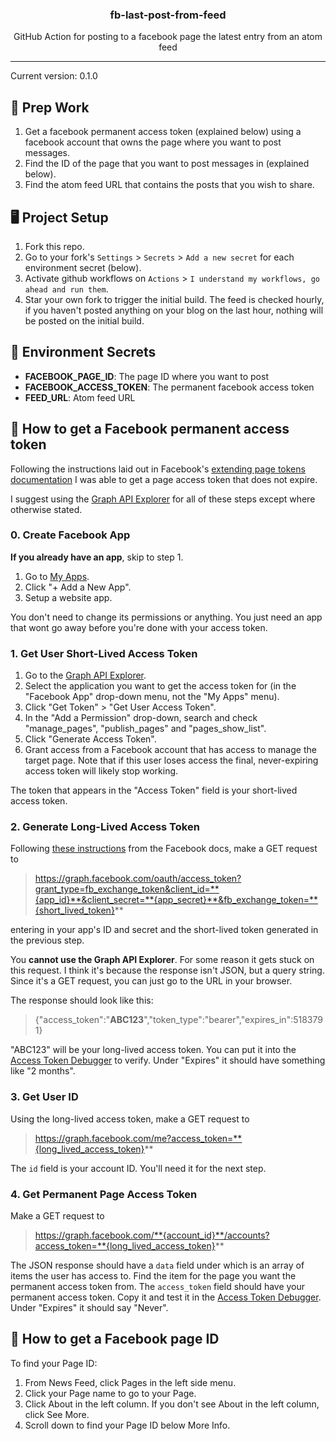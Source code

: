 <p align='center'>
  <h3 align="center">fb-last-post-from-feed</h3>
  <p align="center">GitHub Action for posting to a facebook page the latest entry from an atom feed</p>
</p>

---

Current version: 0.1.0

## 🎒 Prep Work
1. Get a facebook permanent access token (explained below) using a facebook account that owns the page where you want to post messages.
2. Find the ID of the page that you want to post messages in (explained below).
3. Find the atom feed URL that contains the posts that you wish to share.

## 🖥 Project Setup
1. Fork this repo.
2. Go to your fork's `Settings` > `Secrets` > `Add a new secret` for each environment secret (below).
3. Activate github workflows on `Actions` > `I understand my workflows, go ahead and run them`.
4. Star your own fork to trigger the initial build. The feed is checked hourly, if you haven't posted anything on your blog on the last hour, nothing will be posted on the initial build.

## 🤫 Environment Secrets

- **FACEBOOK_PAGE_ID**: The page ID where you want to post
- **FACEBOOK_ACCESS_TOKEN**: The permanent facebook access token
- **FEED_URL**: Atom feed URL

## 👥 How to get a Facebook permanent access token

Following the instructions laid out in Facebook's [extending page tokens documentation][2] I was able to get a page access token that does not expire.

I suggest using the [Graph API Explorer][3] for all of these steps except where otherwise stated.

### 0. Create Facebook App ###

**If you already have an app**, skip to step 1.

1. Go to [My Apps][4].
2. Click "+ Add a New App".
3. Setup a website app.

You don't need to change its permissions or anything. You just need an app that wont go away before you're done with your access token.

### 1. Get User Short-Lived Access Token ###

1. Go to the [Graph API Explorer][3].
2. Select the application you want to get the access token for (in the "Facebook App" drop-down menu, not the "My Apps" menu).
3. Click "Get Token" > "Get User Access Token".
4. In the "Add a Permission" drop-down, search and check "manage_pages", "publish_pages" and "pages_show_list".
5. Click "Generate Access Token".
6. Grant access from a Facebook account that has access to manage the target page. Note that if this user loses access the final, never-expiring access token will likely stop working.

The token that appears in the "Access Token" field is your short-lived access token.

### 2. Generate Long-Lived Access Token ###

Following [these instructions][5] from the Facebook docs, make a GET request to

> https://graph.facebook.com/oauth/access_token?grant_type=fb_exchange_token&client_id=**{app_id}**&client_secret=**{app_secret}**&fb_exchange_token=**{short_lived_token}**

entering in your app's ID and secret and the short-lived token generated in the previous step.

You **cannot use the Graph API Explorer**. For some reason it gets stuck on this request. I think it's because the response isn't JSON, but a query string. Since it's a GET request, you can just go to the URL in your browser.

The response should look like this:

> {"access_token":"**ABC123**","token_type":"bearer","expires_in":5183791}

"ABC123" will be your long-lived access token. You can put it into the [Access Token Debugger][7] to verify. Under "Expires" it should have something like "2 months".

### 3. Get User ID ###

Using the long-lived access token, make a GET request to 

> https://graph.facebook.com/me?access_token=**{long_lived_access_token}**

The `id` field is your account ID. You'll need it for the next step.

### 4. Get Permanent Page Access Token ###

Make a GET request to

> https://graph.facebook.com/**{account_id}**/accounts?access_token=**{long_lived_access_token}**

The JSON response should have a `data` field under which is an array of items the user has access to. Find the item for the page you want the permanent access token from. The `access_token` field should have your permanent access token. Copy it and test it in the [Access Token Debugger][7]. Under "Expires" it should say "Never".

[2]:https://developers.facebook.com/docs/facebook-login/access-tokens#extendingpagetokens
[3]:https://developers.facebook.com/tools/explorer
[4]:https://developers.facebook.com/apps/
[5]:https://developers.facebook.com/docs/facebook-login/access-tokens#extending
[6]:https://luckymarmot.com/paw
[7]:https://developers.facebook.com/tools/debug/accesstoken

## 👥 How to get a Facebook page ID

To find your Page ID:

1. From News Feed, click Pages in the left side menu.
2. Click your Page name to go to your Page.
3. Click About in the left column. If you don't see About in the left column, click See More.
4. Scroll down to find your Page ID below More Info.
